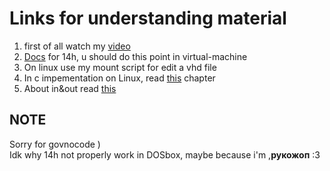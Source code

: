 # Links for understanding material
1. first of all watch my [video][video]
2. [Docs][docs] for 14h, u should do this point in virtual-machine 
3. On linux use my mount script for edit a vhd file
4. In c impementation on Linux, read [this][c] chapter
5. About in&out read [this][in/out]
   
[video]:[https://youtu.be/h8RPA4Sb-Ps]
[docs]:[http://www.codenet.ru/progr/dos/int_0013.php]
[c]:[https://www.cmrr.umn.edu/~strupp/serial.html]
[in/out]:[https://sysprog.ru/post/komandy-in-i-out]
## NOTE
Sorry for govnocode ) 
<br>
   Idk why 14h not properly work in DOSbox, maybe because i'm ,<b>рукожоп</b> :3 </br>